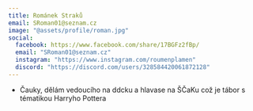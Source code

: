 ```yaml
---
title: Románek Straků
email: SRoman01@seznam.cz
image: "@assets/profile/roman.jpg" 
social:
  facebook: https://www.facebook.com/share/17BGFz2fBp/
  email: "SRoman01@seznam.cz"
  instagram: "https://www.instagram.com/roumenplamen"
  discord: "https://discord.com/users/328584420061872128"
---
```


- Čauky, dělám vedoucího na ddcku a hlavase na ŠČaKu což je tábor s tématikou Harryho Pottera
